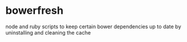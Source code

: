 bowerfresh
==========

node and ruby scripts to keep certain bower dependencies up to date by uninstalling and cleaning the cache
